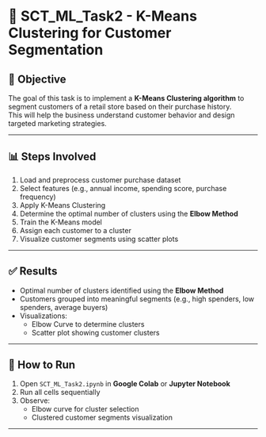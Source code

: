 # 🛒 SCT_ML_Task2 - K-Means Clustering for Customer Segmentation

## 📌 Objective
The goal of this task is to implement a **K-Means Clustering algorithm** to segment customers of a retail store based on their purchase history.  
This will help the business understand customer behavior and design targeted marketing strategies.

---

## 📊 Steps Involved
1. Load and preprocess customer purchase dataset  
2. Select features (e.g., annual income, spending score, purchase frequency)  
3. Apply K-Means Clustering  
4. Determine the optimal number of clusters using the **Elbow Method**  
5. Train the K-Means model  
6. Assign each customer to a cluster  
7. Visualize customer segments using scatter plots  

---

## ✅ Results
- Optimal number of clusters identified using the **Elbow Method**  
- Customers grouped into meaningful segments (e.g., high spenders, low spenders, average buyers)  
- Visualizations:
  - Elbow Curve to determine clusters  
  - Scatter plot showing customer clusters  

---

## 🚀 How to Run
1. Open `SCT_ML_Task2.ipynb` in **Google Colab** or **Jupyter Notebook**  
2. Run all cells sequentially  
3. Observe:
   - Elbow curve for cluster selection  
   - Clustered customer segments visualization  

---
